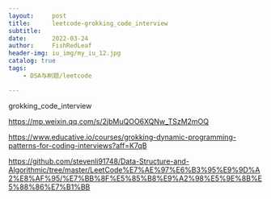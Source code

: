 ```yaml
---
layout:     post
title:      leetcode-grokking_code_interview
subtitle:   
date:       2022-03-24
author:     FishRedLeaf
header-img: iu_img/my_iu_12.jpg
catalog: true
tags:
    - DSA与刷题/leetcode

---
```


grokking_code_interview

https://mp.weixin.qq.com/s/2jbMuQOO6XQNw_TSzM2mOQ

https://www.educative.io/courses/grokking-dynamic-programming-patterns-for-coding-interviews?aff=K7qB

https://github.com/stevenli91748/Data-Structure-and-Algorithmic/tree/master/LeetCode%E7%AE%97%E6%B3%95%E9%9D%A2%E8%AF%95/%E7%BB%8F%E5%85%B8%E9%A2%98%E5%9E%8B%E5%88%86%E7%B1%BB


